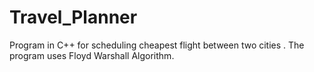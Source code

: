 # Travel_Planner
Program in C++ for scheduling cheapest flight between two cities . The program uses Floyd Warshall Algorithm.
